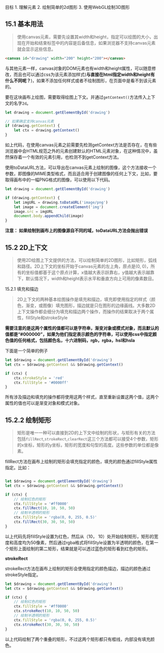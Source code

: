 目标
	1. 理解<canvas>元素
	2. 绘制简单的2d图形
	3. 使用WebGL绘制3D图形

## 15.1 基本用法

> 使用canvas元素，需要先设置其width和height，指定可以绘图的大小，出现在开始和结束标签中的内容是后备信息，如果浏览器不支持canvas元素就会显示这些信息。

``` html
<canvas id="drawing" width="200" height="200"></canvas>

```

与其他元素一样，canvas对象的DOM元素也有width和height属性，可以随意修改，而且也可以通过css为该元素添加样式(**与直接在html指定width和height有什么不同呢？**)，如果不添加任何样式或者不绘制图形，在页面中是看不到该元素的。

要在这块画布上绘图，需要取得绘图上下文。并通过`getContext()`方法传入上下文的名字`2d`。

``` javascript
let drawing = document.getElementById('drawing')

// 如果确定支持canvas元素
if (drawing.getContext) {
	let ctx = drawing.getContext()
}

```

如上代码，在使用canvas元素之前需要先检测getContext方法是否存在，在有些浏览器中会HTML规范之外的元素创建默认的HTML元素对象，在这种情况中，虽然保存着一个有效的元素引用，也检测不到getContext方法。

使用toDataURL方法，可以导出在canvas元素上绘制的图像，这个方法接收一个参数，即图像的MIME类型格式，而且适合用于创建图像的任何上下文，比如，要取得画布中的一幅PNG格式的图像，可以使用以下代码。

``` javascript
let drawing = document.getElementById('drawing')

if (drawing.getContext) {
	let imgURL = drawing.toDataURL('image/png')
	let image = document.createElement('img')
	image.src = imgURL
	document.body.appendChild(image)
}

```

**注意： 如果绘制到画布上的图像源自不同的域，toDataURL方法会抛出错误**


## 15.2 2D上下文

> 使用2D绘图上下文提供的方法，可以绘制简单的2D图形，比如矩形，弧线和路径。2D上下文的坐标开始于canvas元素的左上角，原点是(0, 0)，所有的坐标值都基于这个原点计算，x值越大表示跃靠右，y值越大表示越靠下，默认情况下，width和height表示水平和垂直方向上可用的像素数目。

15.2.1 填充和描边

> 2D上下文的两种基本绘图操作是填充和描边，填充即使用指定的样式（颜色，渐变，或图像）填充图形，描边就是只在图形的边缘画线。大多数2D上下文操作都会细分为填充和描边两个操作，而操作的结果取决于两个属性，fillStyle和strokeStyle

**需要注意的是这两个属性的值都可以是字符串，渐变对象或模式对象，而且默认的值都是“#000000”，如果为他们指定表示颜色的字符串，可以使用css中指定颜色值的任何格式，包括颜色名，十六进制码，rgb，rgba，hsl和hsla**


下面是一个简单的例子

``` javascript
let $drawing = document.getElementById('drawing')
let ctx = $drawing.getContext && $drawing.getContext()

if (ctx) {
	ctx.strokeStyle = 'red'
	ctx.fillStyle = '#0000ff'
}

```

所有涉及描边和填充的操作都将使用这两个样式，直至重新设置这两个值，这两个属性的值也可以是渐变对象和模式对象。

## 15.2.2 绘制矩形

> 矩形是唯一一种可以直接到2D的上下文中绘制的形状，与矩形有关的方法包括`fillRect`,`strokeRect`,`clearRect`这三个方法都可以接受4个参数，矩形的x坐标，矩形的y坐标，矩形的宽度和句型的高度。这些参数的单位都是像素。

fillRect方法在画布上绘制的矩形会填充指定的颜色，填充的颜色通过fillStyle属性指定。比如：

```javascript

let $drawing = document.getElementById('drawing')
let ctx = $drawing.getContext && $drawing.getContext()

if (ctx) {
	// 绘制红色的矩形
	ctx.fillStyle = '#ff0000'
	ctx.fillRect(10, 10, 50, 50)
	// 绘制半透明的矩形
	ctx.fillStyle = 'rgba(0, 0, 255, 0.5)'
	ctx.fillRect(30, 30, 50, 50)
}

```

以上代码先将fillStyle设置为红色，然后从（10， 10）处开始绘制矩形，矩形的宽度和高度均为50像素，然后通过rgba格式将fillStyle设置为半透明的颜色，在第一个矩形上面绘制的第二矩形，结果就是可以透过蓝色的矩形看到红色的矩形。

**strokeRect**

strokeRect方法在画布上绘制的矩形会使用指定的颜色描边，描边的颜色通过strokeStyle指定。

``` javascript
let $drawing = document.getElementById('drawing')
let ctx = $drawing.getContext && $drawing.getContext()

if (ctx) {
	// 绘制红色的矩形
	ctx.fillStyle = '#ff0000'
	ctx.strokeRect(10, 10, 50, 50)
	// 绘制半透明的矩形
	ctx.fillStyle = 'rgba(0, 0, 255, 0.5)'
	ctx.strokeRect(30, 30, 50, 50)
}

```

以上代码绘制了两个重叠的矩形，不过这两个矩形都只有框线，内部没有填充颜色。


